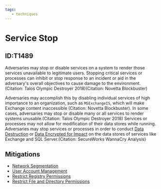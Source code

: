 ```yaml
---
tags:
   - techniques
---
```

# Service Stop
## ID:T1489
Adversaries may stop or disable services on a system to render those services unavailable to legitimate users. Stopping critical services or processes can inhibit or stop response to an incident or aid in the adversary's overall objectives to cause damage to the environment.(Citation: Talos Olympic Destroyer 2018)(Citation: Novetta Blockbuster) 

Adversaries may accomplish this by disabling individual services of high importance to an organization, such as <code>MSExchangeIS</code>, which will make Exchange content inaccessible (Citation: Novetta Blockbuster). In some cases, adversaries may stop or disable many or all services to render systems unusable.(Citation: Talos Olympic Destroyer 2018) Services or processes may not allow for modification of their data stores while running. Adversaries may stop services or processes in order to conduct [Data Destruction](/mitre/techniques/T1485) or [Data Encrypted for Impact](/mitre/techniques/T1486) on the data stores of services like Exchange and SQL Server.(Citation: SecureWorks WannaCry Analysis)
## Mitigations
* [Network Segmentation](/mitre/mitigations/M1030)
* [User Account Management](/mitre/mitigations/M1018)
* [Restrict Registry Permissions](/mitre/mitigations/M1024)
* [Restrict File and Directory Permissions](/mitre/mitigations/M1022)
